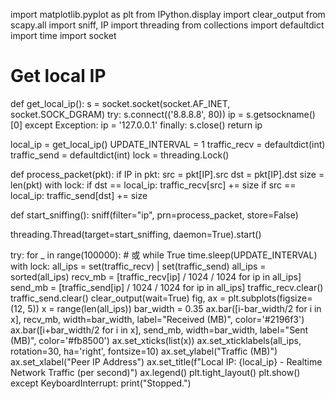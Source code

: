 import matplotlib.pyplot as plt
from IPython.display import clear_output
from scapy.all import sniff, IP
import threading
from collections import defaultdict
import time
import socket

# Get local IP
def get_local_ip():
    s = socket.socket(socket.AF_INET, socket.SOCK_DGRAM)
    try:
        s.connect(('8.8.8.8', 80))
        ip = s.getsockname()[0]
    except Exception:
        ip = '127.0.0.1'
    finally:
        s.close()
    return ip

local_ip = get_local_ip()
UPDATE_INTERVAL = 1
traffic_recv = defaultdict(int)
traffic_send = defaultdict(int)
lock = threading.Lock()

def process_packet(pkt):
    if IP in pkt:
        src = pkt[IP].src
        dst = pkt[IP].dst
        size = len(pkt)
        with lock:
            if dst == local_ip:
                traffic_recv[src] += size
            if src == local_ip:
                traffic_send[dst] += size

def start_sniffing():
    sniff(filter="ip", prn=process_packet, store=False)

threading.Thread(target=start_sniffing, daemon=True).start()

try:
    for _ in range(100000):  # 或 while True
        time.sleep(UPDATE_INTERVAL)
        with lock:
            all_ips = set(traffic_recv) | set(traffic_send)
            all_ips = sorted(all_ips)
            recv_mb = [traffic_recv[ip] / 1024 / 1024 for ip in all_ips]
            send_mb = [traffic_send[ip] / 1024 / 1024 for ip in all_ips]
            traffic_recv.clear()
            traffic_send.clear()
        clear_output(wait=True)
        fig, ax = plt.subplots(figsize=(12, 5))
        x = range(len(all_ips))
        bar_width = 0.35
        ax.bar([i-bar_width/2 for i in x], recv_mb, width=bar_width, label="Received (MB)", color='#2196f3')
        ax.bar([i+bar_width/2 for i in x], send_mb, width=bar_width, label="Sent (MB)", color='#fb8500')
        ax.set_xticks(list(x))
        ax.set_xticklabels(all_ips, rotation=30, ha='right', fontsize=10)
        ax.set_ylabel("Traffic (MB)")
        ax.set_xlabel("Peer IP Address")
        ax.set_title(f"Local IP: {local_ip} - Realtime Network Traffic (per second)")
        ax.legend()
        plt.tight_layout()
        plt.show()
except KeyboardInterrupt:
    print("Stopped.")
